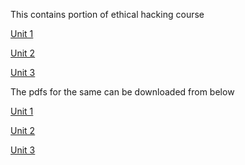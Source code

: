 This contains portion of ethical hacking course 

<a href="http://ganesh.social/semester6/ethicalhacking/unit_1">Unit 1</a><br/>

<a href="http://ganesh.social/semester6/ethicalhacking/unit_2">Unit 2</a><br/>

<a href="http://ganesh.social/semester6/ethicalhacking/unit_3">Unit 3</a><br/>

The pdfs for the same can be downloaded from below

<a href="http://ganesh.social/semester6/ethicalhacking/unit_1.pdf">Unit 1</a><br/>

<a href="http://ganesh.social/semester6/ethicalhacking/unit_2.pdf">Unit 2</a><br/>

<a href="http://ganesh.social/semester6/ethicalhacking/unit_3.pdf">Unit 3</a><br/>
